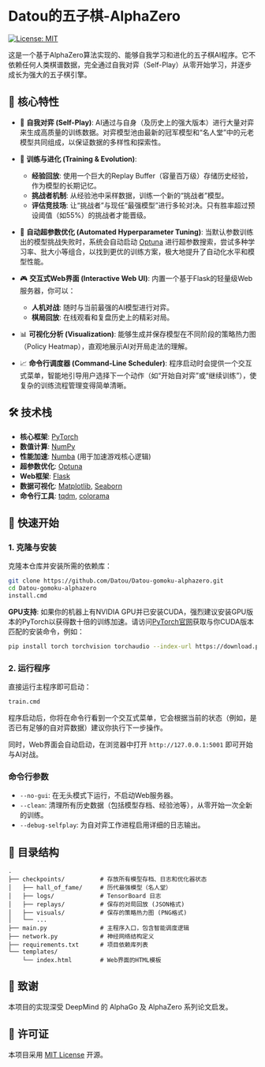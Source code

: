 # Datou的五子棋-AlphaZero

[![License: MIT](https://img.shields.io/badge/License-MIT-yellow.svg)](https://opensource.org/licenses/MIT)

这是一个基于AlphaZero算法实现的、能够自我学习和进化的五子棋AI程序。它不依赖任何人类棋谱数据，完全通过自我对弈（Self-Play）从零开始学习，并逐步成长为强大的五子棋引擎。

## 🌟 核心特性

-   🤖 **自我对弈 (Self-Play)**: AI通过与自身（及历史上的强大版本）进行大量对弈来生成高质量的训练数据。对弈模型池由最新的冠军模型和“名人堂”中的元老模型共同组成，以保证数据的多样性和探索性。

-   🧠 **训练与进化 (Training & Evolution)**:
    -   **经验回放**: 使用一个巨大的Replay Buffer（容量百万级）存储历史经验，作为模型的长期记忆。
    -   **挑战者机制**: 从经验池中采样数据，训练一个新的“挑战者”模型。
    -   **评估竞技场**: 让“挑战者”与现任“最强模型”进行多轮对决。只有胜率超过预设阈值（如55%）的挑战者才能晋级。

-   🚀 **自动超参数优化 (Automated Hyperparameter Tuning)**: 当默认参数训练出的模型挑战失败时，系统会自动启动 [Optuna](https://optuna.org/) 进行超参数搜索，尝试多种学习率、批大小等组合，以找到更优的训练方案，极大地提升了自动化水平和模型性能。

-   🎮 **交互式Web界面 (Interactive Web UI)**: 内置一个基于Flask的轻量级Web服务器，你可以：
    -   **人机对战**: 随时与当前最强的AI模型进行对弈。
    -   **棋局回放**: 在线观看和复盘历史上的精彩对局。

-   📊 **可视化分析 (Visualization)**: 能够生成并保存模型在不同阶段的策略热力图（Policy Heatmap），直观地展示AI对开局走法的理解。

-   📈 **命令行调度器 (Command-Line Scheduler)**: 程序启动时会提供一个交互式菜单，智能地引导用户选择下一个动作（如“开始自对弈”或“继续训练”），使复杂的训练流程管理变得简单清晰。

## 🛠️ 技术栈

-   **核心框架**: [PyTorch](https://pytorch.org/)
-   **数值计算**: [NumPy](https://numpy.org/)
-   **性能加速**: [Numba](https://numba.pydata.org/) (用于加速游戏核心逻辑)
-   **超参数优化**: [Optuna](https://optuna.org/)
-   **Web框架**: [Flask](https://flask.palletsprojects.com/)
-   **数据可视化**: [Matplotlib](https://matplotlib.org/), [Seaborn](https://seaborn.pydata.org/)
-   **命令行工具**: [tqdm](https://github.com/tqdm/tqdm), [colorama](https://github.com/tartley/colorama)

## 🚀 快速开始

### 1. 克隆与安装

克隆本仓库并安装所需的依赖库：

```bash
git clone https://github.com/Datou/Datou-gomoku-alphazero.git
cd Datou-gomoku-alphazero
install.cmd
```

**GPU支持**:
如果你的机器上有NVIDIA GPU并已安装CUDA，强烈建议安装GPU版本的PyTorch以获得数十倍的训练加速。请访问[PyTorch官网](https://pytorch.org/get-started/locally/)获取与你CUDA版本匹配的安装命令，例如：
```bash
pip install torch torchvision torchaudio --index-url https://download.pytorch.org/whl/cu128
```

### 2. 运行程序

直接运行主程序即可启动：
```bash
train.cmd
```

程序启动后，你将在命令行看到一个交互式菜单，它会根据当前的状态（例如，是否已有足够的自对弈数据）建议你执行下一步操作。

同时，Web界面会自动启动，在浏览器中打开 `http://127.0.0.1:5001` 即可开始与AI对战。

### 命令行参数

-   `--no-gui`: 在无头模式下运行，不启动Web服务器。
-   `--clean`: 清理所有历史数据（包括模型存档、经验池等），从零开始一次全新的训练。
-   `--debug-selfplay`: 为自对弈工作进程启用详细的日志输出。

## 📁 目录结构

```
.
├── checkpoints/          # 存放所有模型存档、日志和优化器状态
│   ├── hall_of_fame/     # 历代最强模型（名人堂）
│   ├── logs/             # TensorBoard 日志
│   ├── replays/          # 保存的对局回放 (JSON格式)
│   ├── visuals/          # 保存的策略热力图 (PNG格式)
│   └── ...
├── main.py               # 主程序入口，包含智能调度逻辑
├── network.py            # 神经网络结构定义
├── requirements.txt      # 项目依赖库列表
└── templates/
    └── index.html        # Web界面的HTML模板
```

## 🙏 致谢

本项目的实现深受 DeepMind 的 AlphaGo 及 AlphaZero 系列论文启发。

## 📜 许可证

本项目采用 [MIT License](LICENSE) 开源。
